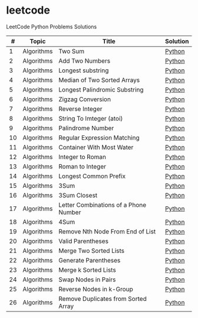 # leetcode
LeetCode Python Problems Solutions

| #   | Topic | Title                                 | Solution                                                                      |
|-----|-------|---------------------------------------|-------------------------------------------------------------------------------|
| 1   | Algorithms | Two Sum                               | [Python](./algorithms/0001_two_sum.py)                                        | 
| 2   | Algorithms | Add Two Numbers                       | [Python](./algorithms/0002_add_two_numbers.py)                                |
| 3   | Algorithms | Longest substring                     | [Python](./algorithms/0003_longest_substring_without_repeating_characters.py) |
| 4   | Algorithms | Median of Two Sorted Arrays           | [Python](./algorithms/0004_median_of_two_sorted_arrays.py)                    |
| 5   | Algorithms | Longest Palindromic Substring         | [Python](./algorithms/0005_longest_palindromic_substring.py)                  |
| 6   | Algorithms | Zigzag Conversion                     | [Python](./algorithms/0006_zigzag_conversion.py)                              |
| 7   | Algorithms | Reverse Integer                       | [Python](./algorithms/0007_reverse_integer.py)                                |
| 8   | Algorithms | String To Imteger (atoi)              | [Python](./algorithms/0008_string_to_integer_atoi.py)                         |
| 9   | Algorithms | Palindrome Number                     | [Python](./algorithms/0009_palindrome_number.py)                              |
| 10  | Algorithms | Regular Expression Matching           | [Python](./algorithms/0010_regular_expression_matching.py)                    |
| 11  | Algorithms | Container With Most Water             | [Python](./algorithms/0011_container_with_most_water.py)                      |
| 12  | Algorithms | Integer to Roman                      | [Python](./algorithms/0012_integer_to_romain.py)                              |
| 13  | Algorithms | Roman to Integer                      | [Python](./algorithms/0013_romain_to_integer.py)                              |
| 14  | Algorithms | Longest Common Prefix                 | [Python](./algorithms/0014_longest_common_prefix.py)                          |
| 15  | Algorithms | 3Sum                                  | [Python](./algorithms/0015_3sum.py)                                           |
| 16  | Algorithms | 3Sum Closest                          | [Python](./algorithms/0016_3sum_closest.py)                                   |
| 17  | Algorithms | Letter Combinations of a Phone Number | [Python](./algorithms/0017_letter_combinations_of_a_phone_number.py)          |
| 18  | Algorithms | 4Sum                                  | [Python](./algorithms/0018_4sum.py)                                           |
| 19  | Algorithms | Remove Nth Node From End of List      | [Python](./algorithms/0019_remove_nth_node_from_end_of_list.py)               |
| 20  | Algorithms | Valid Parentheses                     | [Python](./algorithms/0020_valid_parentheses.py)                              |
| 21  | Algorithms | Merge Two Sorted Lists                | [Python](./algorithms/0021_merge_two_sorted_lists.py)                         |
| 22  | Algorithms | Generate Parentheses                  | [Python](./algorithms/0022_generate_parentheses.py)                           |
| 23  | Algorithms | Merge k Sorted Lists                  | [Python](./algorithms/0023_merge_k_sorted_lists.py)                           |
| 24  | Algorithms | Swap Nodes in Pairs                   | [Python](./algorithms/0024_swap_nodes_in_pairs.py)                            |
| 25  | Algorithms | Reverse Nodes in k-Group              | [Python](./algorithms/0025_reverse_nodes_in_k-group.py)                       |
| 26  | Algorithms | Remove Duplicates from Sorted Array   | [Python](./algorithms/0026_remove_duplicates_from_sorted_array.py)            |